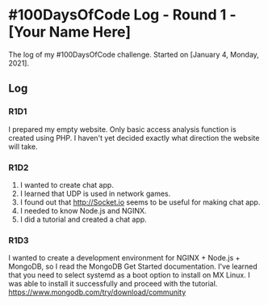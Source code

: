 # #100DaysOfCode Log - Round 1 - [Your Name Here]

The log of my #100DaysOfCode challenge. Started on [January 4, Monday, 2021].

## Log

### R1D1 
I prepared my empty website.
Only basic access analysis function is created using PHP. I haven't yet decided exactly what direction the website will take.

### R1D2
1. I wanted to create chat app.
2. I learned that UDP is used in network games.
3. I found out that http://Socket.io seems to be useful for making chat app.
4. I needed to know Node.js and NGINX.
5. I did a tutorial and created a chat app.

### R1D3
I wanted to create a development environment for NGINX + Node.js + MongoDB, so I read the MongoDB Get Started documentation.
I've learned that you need to select systemd as a boot option to install on MX Linux. I was able to install it successfully and proceed with the tutorial.
https://www.mongodb.com/try/download/community

